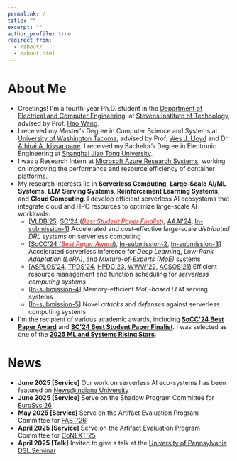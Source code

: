 ```yaml
---
permalink: /
title: ""
excerpt: ""
author_profile: true
redirect_from: 
  - /about/
  - /about.html
---
```


# About Me

* Greetings! I'm a fourth-year Ph.D. student in the [Department of Electrical and Computer Engineering](https://www.stevens.edu/school-engineering-science/departments/electrical-computer-engineering), at [Stevens Institute of Technology](https://www.stevens.edu/), advised by Prof. [Hao Wang](https://intellisys.haow.us/haowang/).
* I received my Master's Degree in Computer Science and Systems at [University of Washington Tacoma](https://www.tacoma.uw.edu/), advised by Prof. [Wes J. Lloyd](http://faculty.washington.edu/wlloyd/index.html) and Dr. [Athirai A. Irissappane](https://sites.google.com/view/athirai/). I received my Bachelor’s Degree in Electronic Engineering at [Shanghai Jiao Tong University](http://en.sjtu.edu.cn/).
* I was a Research Intern at [Microsoft Azure Research Systems](https://www.microsoft.com/en-us/research/group/azure-research-systems/), working on improving the performance and resource efficiency of container platforms.
* My research interests lie in **Serverless Computing**, **Large-Scale AI/ML Systems**, **LLM Serving Systems**, **Reinforcement Learning Systems**, and **Cloud Computing**. I develop efficient serverless AI ecosystems that integrate cloud and HPC resources to optimize large-scale AI workloads:
  * \[[VLDB'25](https://dl.acm.org/doi/abs/10.14778/3696435.3696441), [SC'24 (<span style="color:red">*Best Student Paper Finalist*</span>)](https://dl.acm.org/doi/10.1109/SC41406.2024.00045), [AAAI'24](https://ojs.aaai.org/index.php/AAAI/article/view/29592), [In-submission-1](https://hanfeiyu.github.io/)\] Accelerated and cost-effective large-scale *distributed DRL systems* on serverless computing  
  * \[[SoCC'24 (<span style="color:red">*Best Paper Award*</span>)](https://dl.acm.org/doi/10.1145/3698038.3698509), [In-submission-2](https://hanfeiyu.github.io/), [In-submission-3](https://hanfeiyu.github.io/)\] Accelerated serverless inference for *Deep Learning*, *Low-Rank Adaptation (LoRA)*, and *Mixture-of-Experts (MoE)* systems   
  * \[[ASPLOS'24](https://doi.org/10.1145/3617232.3624871), [TPDS'24](https://ieeexplore.ieee.org/document/10682062), [HPDC'23](https://dl.acm.org/doi/10.1145/3588195.3592996), [WWW'22](https://doi.org/10.1145/3485447.3511979), [ACSOS'21](https://ieeexplore.ieee.org/document/9659513)\] Efficient resource management and function scheduling for *serverless computing systems*
  * \[[In-submission-4](https://hanfeiyu.github.io/)\] Memory-efficient *MoE-based LLM* serving systems   
  * \[[In-submission-5](https://hanfeiyu.github.io/)\] Novel *attacks* and *defenses* against serverless computing systems  
* I'm the recipient of various academic awards, including [**SoCC'24 Best Paper Award**](https://hanfeiyu.github.io/files/socc24-best-paper.pdf) and [**SC'24 Best Student Paper Finalist**](https://sc24.conference-program.com/presentation/?id=pap594&sess=sess392). I was selected as one of the [**2025 ML and Systems Rising Stars**](https://mlcommons.org/2025/06/2025-mlc-rising-stars/).


# News

* **June 2025 \[Service\]** Our work on serverless AI eco-systems has been featured on [News@Indiana University](https://news.iu.edu/it/live/news/45943-jetstream2-user-advances-serverless-computing)  
* **June 2025 \[Service\]** Serve on the Shadow Program Committee for [EuroSys'26](https://2026.eurosys.org/)  
* **May 2025 \[Service\]** Serve on the Artifact Evaluation Program Committee for [FAST'26](https://www.usenix.org/conference/fast26)  
* **April 2025 \[Service\]** Serve on the Artifact Evaluation Program Committee for [CoNEXT'25](https://conferences.sigcomm.org/co-next/2025/)  
* **April 2025 \[Talk\]** Invited to give a talk at the [University of Pennsylvania DSL Seminar](https://dsl.cis.upenn.edu/seminar/)  

<!-- 
* **March 2025 \[Service\]** Serve on the Artifact Evaluation Program Committee for [MobiSys'25](https://sigmobile.org/mobisys/2025/)  
* **March 2025 \[Service\]** Serve on the Program Committee for [HiPC 2025](https://www.hipc.org/)  
* **March 2025 \[Award\]** Selected by [MLCommons](https://mlcommons.org/) as one of the [2025 ML and Systems Rising Stars](https://mlcommons.org/2025/06/2025-mlc-rising-stars/)!  
* **Feb 2025 \[Intern\]** I will be working as a research intern at [Microsoft Systems Innovation Research Group](https://www.microsoft.com/en-us/research/group/systems-innovation/) for the upcoming summer!  
* **Nov 2024 \[Service\]** Serve on the Artifact Evaluation Program Committee for [FAST'25](https://www.usenix.org/conference/fast25)  
* **Sep 2024 \[Paper\]** [*Pre-Warming is Not Enough: Accelerating Serverless Inference With Opportunistic Pre-Loading*](https://dl.acm.org/doi/10.1145/3698038.3698509) accepted by [SoCC 2024](https://acmsocc.org/2024/) and got the <span style="color:red">**Best Paper Award**</span>!  
* **Sep 2024 \[Service\]** Serve as a Reviewer for [ICLR 2025](https://iclr.cc/Conferences/2025)  
* **Aug 2024 \[Paper\]** [*Nitro: Boosting Distributed Reinforcement Learning with Serverless Computing*](https://dl.acm.org/doi/abs/10.14778/3696435.3696441) accepted by [VLDB 2025](https://vldb.org/2025/)  
* **Aug 2024 \[Paper\]** [*Freyr+: Harvesting Idle Resources in Serverless Computing via Deep Reinforcement Learning*](https://ieeexplore.ieee.org/document/10682062) accepted by [TPDS 2024](https://www.computer.org/csdl/journal/td)  
* **July 2024 \[Service\]** Serve on the Technical Program Committee for [ICPADS 2024](https://attend.ieee.org/icpads/)  
* **June 2024 \[Paper\]** [*Stellaris: Staleness-Aware Distributed Reinforcement Learning with Serverless Computing*](https://dl.acm.org/doi/10.1109/SC41406.2024.00045) accepted by [SC 2024](https://sc24.supercomputing.org/) and got into the <span style="color:red">**Best Student Paper Finalist**</span>!  
* **Feb 2024 \[Service\]** Serve on the Artifact Evaluation Program Committee for [WWW 2024](https://www2024.thewebconf.org/)  
* **Feb 2024 \[Intern\]** I will be working as a research intern at [Microsoft Azure Research](https://www.microsoft.com/en-us/research/group/azure-research-systems/) for the upcoming summer!  
* **Dec 2023 \[Award\]** Received $750 student scholarship from [AAAI 2024](https://aaai.org/aaai-conference/)  
* **Dec 2023 \[Paper\]** [*Cheaper and Faster: Distributed Deep Reinforcement Learning with Serverless Computing*](https://ojs.aaai.org/index.php/AAAI/article/view/29592) accepted by [AAAI 2024](https://aaai.org/aaai-conference/)  
* **Sep 2023 \[Talk\]** Invited to give a talk on "resource harvesting in serverless computing" at [HPCS Lab](https://hpcs.charlotte.edu/), UNC Charlotte  
* **Sep 2023 \[Paper\]** [*RainbowCake: Mitigating Cold-starts in Serverless with Layer-wise Container Caching and Sharing*](https://doi.org/10.1145/3617232.3624871) accepted by [ASPLOS 2024](https://www.asplos-conference.org/asplos2024/)  
* **June 2023 \[Service\]** Serve as a Reviewer for [ECAI 2023](https://ecai2023.eu/)  
* **June 2023 \[Service\]** Serve as a Reviewer for [GLOBECOM 2023](https://globecom2023.ieee-globecom.org/)  
* **April 2023 \[Paper\]** [*Libra: Harvesting Idle Resources Safely and Timely in Serverless Clusters*](https://dl.acm.org/doi/10.1145/3588195.3592996) accepted by [HPDC 2023](https://www.hpdc.org/2023/)  
* **Jan 2022 \[Paper\]** [*Accelerating Serverless Computing by Harvesting Idle Resources*](https://doi.org/10.1145/3485447.3511979) accepted by [WWW 2022](https://www2022.thewebconf.org/)  
-->
